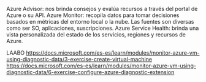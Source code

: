 Azure Advisor: nos brinda consejos y evalúa recursos a través del portal de Azure o su API.
Azure Monitor: recopila datos para tomar decisiones basados en métricas del entorno local o la nube. Las fuentes son diversas como ser SO, aplicaciones, suscripciones.
Azure Service Health: brinda una vista personalizada del estado de los servicios, regiones y recursos de Azure.

LAABO
https://docs.microsoft.com/es-es/learn/modules/monitor-azure-vm-using-diagnostic-data/3-exercise-create-virtual-machine
https://docs.microsoft.com/es-es/learn/modules/monitor-azure-vm-using-diagnostic-data/6-exercise-configure-azure-diagnostic-extension
